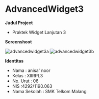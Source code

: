 # AdvancedWidget3

**Judul Project**
- Praktek Widget Lanjutan 3

**Screenshoot**

![advancedwidget3a](https://cloud.githubusercontent.com/assets/22114056/19416535/58bfe316-93bd-11e6-9b61-b5f4a9f5fc9d.png)
![advancedwidget3b](https://cloud.githubusercontent.com/assets/22114056/19416596/99e62660-93be-11e6-8a0c-5d29e7fa9fa8.png)

**Identitas**
- Nama : anisa' noor
- Kelas : XIIRPL3
- No. Urut : 06
- NIS :4292/1190.063
- Nama Sekolah : SMK Telkom Malang

